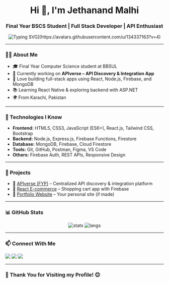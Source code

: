 <h1 align="center">Hi 👋, I'm Jethanand Malhi</h1>
<h3 align="center">Final Year BSCS Student | Full Stack Developer | API Enthusiast</h3>

<p align="center">
  <img src="[https://readme-typing-svg.herokuapp.com?font=Fira+Code&size=22&duration=3000&pause=1000&color=00F700&center=true&vCenter=true&width=440&lines=🚀+Building+APIverse+FYP;🌐+MERN+Stack+Developer;🔥+Learning+React+Native" alt="Typing SVG](https://avatars.githubusercontent.com/u/134337163?v=4)" />
</p>

---

### 👨‍💻 About Me

- 🎓 Final Year Computer Science student at BBSUL  
- 💼 Currently working on **APIverse – API Discovery & Integration App**  
- 🔧 Love building full-stack apps using React, Node.js, Firebase, and MongoDB  
- 📚 Learning React Native & exploring backend with ASP.NET  
- 🌍 From Karachi, Pakistan

---

### 🧠 Technologies I Know

- **Frontend:** HTML5, CSS3, JavaScript (ES6+), React.js, Tailwind CSS, Bootstrap  
- **Backend:** Node.js, Express.js, Firebase Functions, Firestore  
- **Database:** MongoDB, Firebase, Cloud Firestore  
- **Tools:** Git, GitHub, Postman, Figma, VS Code  
- **Others:** Firebase Auth, REST APIs, Responsive Design

---

### 🚀 Projects

- 🔗 [APIverse (FYP)](https://github.com/JethanandMalhi/APIverse) – Centralized API discovery & integration platform  
- 🛒 [React E-commerce](https://github.com/JethanandMalhi/react-ecommerce) – Shopping cart app with Firebase  
- 📄 [Portfolio Website](https://github.com/JethanandMalhi/portfolio) – Your personal site (if made)

---

### 📊 GitHub Stats

<p align="center">
  <img src="https://github-readme-stats.vercel.app/api?username=JethanandMalhi&show_icons=true&theme=radical" alt="stats" />
  <img src="https://github-readme-stats.vercel.app/api/top-langs/?username=JethanandMalhi&layout=compact&theme=radical" alt="langs" />
</p>

---

### 📫 Connect With Me

<p align="left">
  <a href="mailto:jethanandmalhi@email.com" target="_blank"><img src="https://img.shields.io/badge/Gmail-D14836?style=for-the-badge&logo=gmail&logoColor=white"/></a>
  <a href="https://linkedin.com/in/yourlinkedin" target="_blank"><img src="https://img.shields.io/badge/LinkedIn-0077B5?style=for-the-badge&logo=linkedin&logoColor=white"/></a>
  <a href="https://github.com/JethanandMalhi" target="_blank"><img src="https://img.shields.io/badge/GitHub-100000?style=for-the-badge&logo=github&logoColor=white"/></a>
</p>

---

### 🙏 Thank You for Visiting my Profile! 😊
